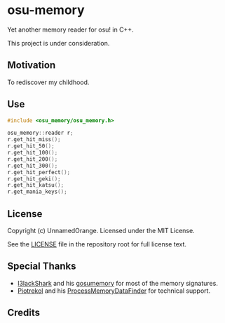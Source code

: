 # osu-memory

Yet another memory reader for osu! in C++.

This project is under consideration.

## Motivation

To rediscover my childhood.

## Use

```cpp
#include <osu_memory/osu_memory.h>

osu_memory::reader r;
r.get_hit_miss();
r.get_hit_50();
r.get_hit_100();
r.get_hit_200();
r.get_hit_300();
r.get_hit_perfect();
r.get_hit_geki();
r.get_hit_katsu();
r.get_mania_keys();
```

## License

Copyright (c) UnnamedOrange. Licensed under the MIT License.

See the [LICENSE](./LICENSE) file in the repository root for full license text.

## Special Thanks

- [l3lackShark](https://github.com/l3lackShark) and his [gosumemory](https://github.com/l3lackShark/gosumemory) for most of the memory signatures.
- [Piotrekol](https://github.com/Piotrekol/) and his [ProcessMemoryDataFinder](https://github.com/Piotrekol/ProcessMemoryDataFinder) for technical support.

## Credits

